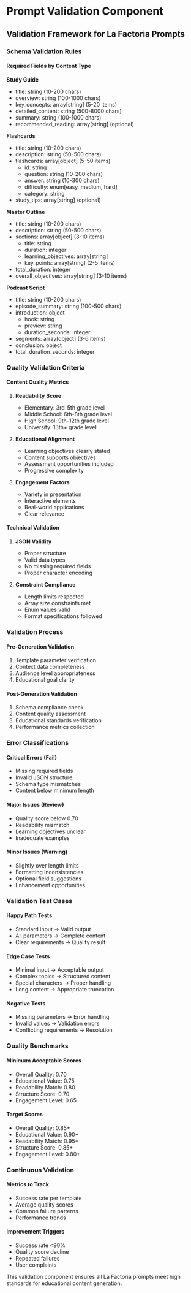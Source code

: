 # Prompt Validation Component

## Validation Framework for La Factoria Prompts

### Schema Validation Rules

#### Required Fields by Content Type

**Study Guide**
- title: string (10-200 chars)
- overview: string (100-1000 chars)
- key_concepts: array[string] (5-20 items)
- detailed_content: string (500-8000 chars)
- summary: string (100-1000 chars)
- recommended_reading: array[string] (optional)

**Flashcards**
- title: string (10-200 chars)
- description: string (50-500 chars)
- flashcards: array[object] (5-50 items)
  - id: string
  - question: string (10-200 chars)
  - answer: string (10-300 chars)
  - difficulty: enum[easy, medium, hard]
  - category: string
- study_tips: array[string] (optional)

**Master Outline**
- title: string (10-200 chars)
- description: string (50-500 chars)
- sections: array[object] (3-10 items)
  - title: string
  - duration: integer
  - learning_objectives: array[string]
  - key_points: array[string] (2-5 items)
- total_duration: integer
- overall_objectives: array[string] (3-10 items)

**Podcast Script**
- title: string (10-200 chars)
- episode_summary: string (100-500 chars)
- introduction: object
  - hook: string
  - preview: string
  - duration_seconds: integer
- segments: array[object] (3-6 items)
- conclusion: object
- total_duration_seconds: integer

### Quality Validation Criteria

#### Content Quality Metrics
1. **Readability Score**
   - Elementary: 3rd-5th grade level
   - Middle School: 6th-8th grade level
   - High School: 9th-12th grade level
   - University: 13th+ grade level

2. **Educational Alignment**
   - Learning objectives clearly stated
   - Content supports objectives
   - Assessment opportunities included
   - Progressive complexity

3. **Engagement Factors**
   - Variety in presentation
   - Interactive elements
   - Real-world applications
   - Clear relevance

#### Technical Validation
1. **JSON Validity**
   - Proper structure
   - Valid data types
   - No missing required fields
   - Proper character encoding

2. **Constraint Compliance**
   - Length limits respected
   - Array size constraints met
   - Enum values valid
   - Format specifications followed

### Validation Process

#### Pre-Generation Validation
1. Template parameter verification
2. Context data completeness
3. Audience level appropriateness
4. Educational goal clarity

#### Post-Generation Validation
1. Schema compliance check
2. Content quality assessment
3. Educational standards verification
4. Performance metrics collection

### Error Classifications

#### Critical Errors (Fail)
- Missing required fields
- Invalid JSON structure
- Schema type mismatches
- Content below minimum length

#### Major Issues (Review)
- Quality score below 0.70
- Readability mismatch
- Learning objectives unclear
- Inadequate examples

#### Minor Issues (Warning)
- Slightly over length limits
- Formatting inconsistencies
- Optional field suggestions
- Enhancement opportunities

### Validation Test Cases

#### Happy Path Tests
- Standard input → Valid output
- All parameters → Complete content
- Clear requirements → Quality result

#### Edge Case Tests
- Minimal input → Acceptable output
- Complex topics → Structured content
- Special characters → Proper handling
- Long content → Appropriate truncation

#### Negative Tests
- Missing parameters → Error handling
- Invalid values → Validation errors
- Conflicting requirements → Resolution

### Quality Benchmarks

#### Minimum Acceptable Scores
- Overall Quality: 0.70
- Educational Value: 0.75
- Readability Match: 0.80
- Structure Score: 0.70
- Engagement Level: 0.65

#### Target Scores
- Overall Quality: 0.85+
- Educational Value: 0.90+
- Readability Match: 0.95+
- Structure Score: 0.85+
- Engagement Level: 0.80+

### Continuous Validation

#### Metrics to Track
- Success rate per template
- Average quality scores
- Common failure patterns
- Performance trends

#### Improvement Triggers
- Success rate <90%
- Quality score decline
- Repeated failures
- User complaints

This validation component ensures all La Factoria prompts meet high standards for educational content generation.